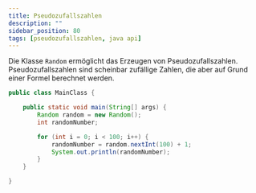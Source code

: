 ```yaml
---
title: Pseudozufallszahlen
description: ""
sidebar_position: 80
tags: [pseudozufallszahlen, java api]
---
```


Die Klasse `Random` ermöglicht das Erzeugen von Pseudozufallszahlen. Pseudozufallszahlen sind scheinbar zufällige Zahlen, die aber auf Grund einer Formel berechnet werden.

```java
public class MainClass {

    public static void main(String[] args) {
        Random random = new Random();
        int randomNumber;

        for (int i = 0; i < 100; i++) {
            randomNumber = random.nextInt(100) + 1;
            System.out.println(randomNumber);
        }
    }

}
```